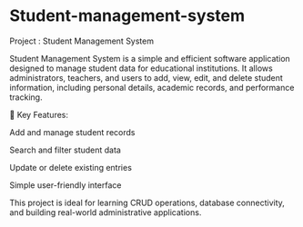 # Student-management-system
Project : Student Management System 

Student Management System is a simple and efficient software application designed to manage student data for educational institutions. It allows administrators, teachers, and users to add, view, edit, and delete student information, including personal details, academic records, and performance tracking.

🔹 Key Features:

Add and manage student records

Search and filter student data

Update or delete existing entries

Simple user-friendly interface


This project is ideal for learning CRUD operations, database connectivity, and building real-world administrative applications.
